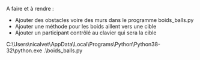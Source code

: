 A faire et à rendre :

- Ajouter des obstacles voire des murs dans le programme boids_balls.py
- Ajouter une méthode pour les boids aillent vers une cible
- Ajouter un participant contrôlé au clavier qui sera la cible

C:\Users\nicalvet\AppData\Local\Programs\Python\Python38-32\python.exe .\boids_balls.py

